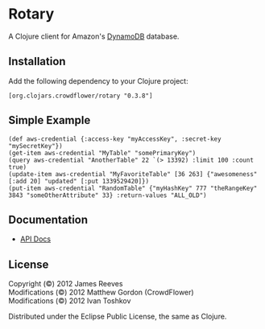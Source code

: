 # Rotary

A Clojure client for Amazon's [DynamoDB][1] database.

[1]: http://aws.amazon.com/dynamodb/

## Installation

Add the following dependency to your Clojure project:

    [org.clojars.crowdflower/rotary "0.3.8"]

## Simple Example

    (def aws-credential {:access-key "myAccessKey", :secret-key "mySecretKey"})
    (get-item aws-credential "MyTable" "somePrimaryKey")
    (query aws-credential "AnotherTable" 22 `(> 13392) :limit 100 :count true)
    (update-item aws-credential "MyFavoriteTable" [36 263] {"awesomeness" [:add 20] "updated" [:put 1339529420]})
    (put-item aws-credential "RandomTable" {"myHashKey" 777 "theRangeKey" 3843 "someOtherAttribute" 33} :return-values "ALL_OLD")

## Documentation

* [API Docs](http://mrgordon.github.com/rotary)

## License

Copyright (&copy;) 2012 James Reeves  
Modifications (&copy;) 2012 Matthew Gordon (CrowdFlower)  
Modifications (&copy;) 2012 Ivan Toshkov  

Distributed under the Eclipse Public License, the same as Clojure.
